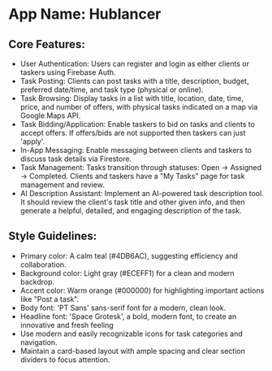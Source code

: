 # **App Name**: Hublancer

## Core Features:

- User Authentication: Users can register and login as either clients or taskers using Firebase Auth.
- Task Posting: Clients can post tasks with a title, description, budget, preferred date/time, and task type (physical or online).
- Task Browsing: Display tasks in a list with title, location, date, time, price, and number of offers, with physical tasks indicated on a map via Google Maps API.
- Task Bidding/Application: Enable taskers to bid on tasks and clients to accept offers. If offers/bids are not supported then taskers can just 'apply'.
- In-App Messaging: Enable messaging between clients and taskers to discuss task details via Firestore.
- Task Management: Tasks transition through statuses: Open -> Assigned -> Completed. Clients and taskers have a "My Tasks" page for task management and review.
- AI Description Assistant: Implement an AI-powered task description tool. It should review the client's task title and other given info, and then generate a helpful, detailed, and engaging description of the task.

## Style Guidelines:

- Primary color: A calm teal (#4DB6AC), suggesting efficiency and collaboration.
- Background color: Light gray (#ECEFF1) for a clean and modern backdrop.
- Accent color: Warm orange (#000000) for highlighting important actions like "Post a task".
- Body font: 'PT Sans' sans-serif font for a modern, clean look.
- Headline font: 'Space Grotesk', a bold, modern font, to create an innovative and fresh feeling
- Use modern and easily recognizable icons for task categories and navigation.
- Maintain a card-based layout with ample spacing and clear section dividers to focus attention.